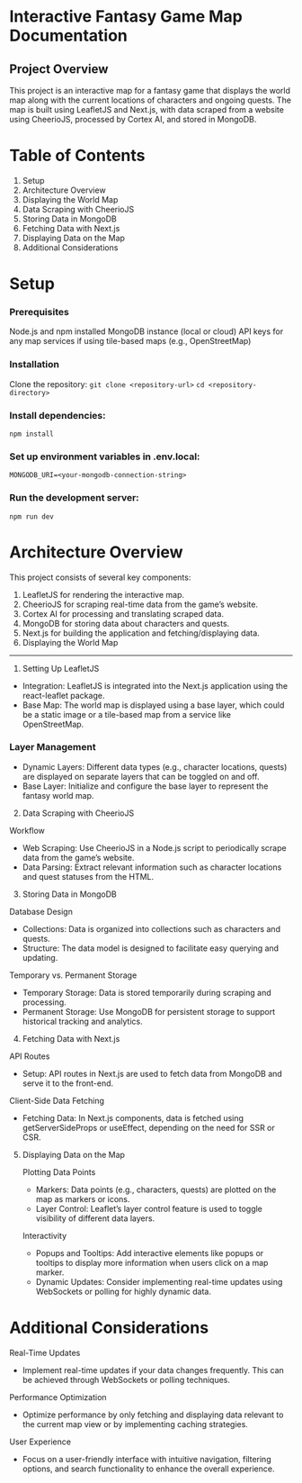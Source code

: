 # Interactive Fantasy Game Map Documentation

## Project Overview

This project is an interactive map for a fantasy game that displays the world map along with the current locations of characters and ongoing quests. The map is built using LeafletJS and Next.js, with data scraped from a website using CheerioJS, processed by Cortex AI, and stored in MongoDB.

# Table of Contents

1. Setup
2. Architecture Overview
3. Displaying the World Map
4. Data Scraping with CheerioJS
5. Storing Data in MongoDB
6. Fetching Data with Next.js
7. Displaying Data on the Map
8. Additional Considerations

# Setup

### Prerequisites

Node.js and npm installed
MongoDB instance (local or cloud)
API keys for any map services if using tile-based maps (e.g., OpenStreetMap)

### Installation

Clone the repository:
`git clone <repository-url>`
`cd <repository-directory>`

### Install dependencies:

`npm install`

### Set up environment variables in .env.local:

`MONGODB_URI=<your-mongodb-connection-string>`

### Run the development server:

`npm run dev`

# Architecture Overview

This project consists of several key components:

1. LeafletJS for rendering the interactive map.
2. CheerioJS for scraping real-time data from the game’s website.
3. Cortex AI for processing and translating scraped data.
4. MongoDB for storing data about characters and quests.
5. Next.js for building the application and fetching/displaying data.
6. Displaying the World Map

---

1. Setting Up LeafletJS

- Integration: LeafletJS is integrated into the Next.js application using the react-leaflet package.
- Base Map: The world map is displayed using a base layer, which could be a static image or a tile-based map from a service like OpenStreetMap.

### Layer Management

- Dynamic Layers: Different data types (e.g., character locations, quests) are displayed on separate layers that can be toggled on and off.
- Base Layer: Initialize and configure the base layer to represent the fantasy world map.

2. Data Scraping with CheerioJS

Workflow

- Web Scraping: Use CheerioJS in a Node.js script to periodically scrape data from the game’s website.
- Data Parsing: Extract relevant information such as character locations and quest statuses from the HTML.

3. Storing Data in MongoDB

Database Design

- Collections: Data is organized into collections such as characters and quests.
- Structure: The data model is designed to facilitate easy querying and updating.

Temporary vs. Permanent Storage

- Temporary Storage: Data is stored temporarily during scraping and processing.
- Permanent Storage: Use MongoDB for persistent storage to support historical tracking and analytics.

4. Fetching Data with Next.js

API Routes

- Setup: API routes in Next.js are used to fetch data from MongoDB and serve it to the front-end.

Client-Side Data Fetching

- Fetching Data: In Next.js components, data is fetched using getServerSideProps or useEffect, depending on the need for SSR or CSR.

5. Displaying Data on the Map

   Plotting Data Points

   - Markers: Data points (e.g., characters, quests) are plotted on the map as markers or icons.
   - Layer Control: Leaflet’s layer control feature is used to toggle visibility of different data layers.

   Interactivity

   - Popups and Tooltips: Add interactive elements like popups or tooltips to display more information when users click on a map marker.
   - Dynamic Updates: Consider implementing real-time updates using WebSockets or polling for highly dynamic data.

# Additional Considerations

Real-Time Updates

- Implement real-time updates if your data changes frequently. This can be achieved through WebSockets or polling techniques.

Performance Optimization

- Optimize performance by only fetching and displaying data relevant to the current map view or by implementing caching strategies.

User Experience

- Focus on a user-friendly interface with intuitive navigation, filtering options, and search functionality to enhance the overall experience.
